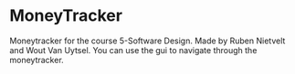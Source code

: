 # MoneyTracker
Moneytracker for the course 5-Software Design. Made by Ruben Nietvelt and Wout Van Uytsel.
You can use the gui to navigate through the moneytracker.
